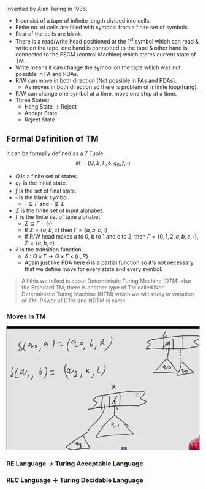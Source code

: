 Invented by Alan Turing in 1936.

- It consist of a tape of infinite length divided into cells.
- Finite no. of cells are filled with symbols from a finite set of symbols.
- Rest of the cells are blank.
- There is a read/write head positioned at the $1^{st}$ symbol which can read & write on the tape, one hand is connected to the tape & other hand is connected to the FSCM (control Machine) which stores current state of TM.
- Write means it can change the symbol on the tape which was not possible in FA and PDAs.
- R/W can move in both direction (Not possible in FAs and PDAs).
  - As moves in both direction so there is problem of infinite loop(hang).
- R/W can change one symbol at a time, move one step at a time.
- Three States:
  - Hang State $\rightarrow$ Reject
  - Accept State
  - Reject State

## Formal Definition of TM
It can be formally defined as a 7 Tuple.
$$M = (Q, \Sigma, \Gamma, \delta, q_0, f, \square)$$
- $Q$ is a finite set of states.
- $q_0$ is the initial state.
- $f$ is the set of final state.
- $\square$ is the blank symbol.
  - $\square \in \Gamma$ and $\square \notin \Sigma$ 
- $\Sigma$ is the finite set of input alphabet.
- $\Gamma$ is the finite set of tape alphabet.
  - $\Sigma \subseteq \Gamma - \{\square\}$
  - If $\Sigma = \{a, b, c\}$ then $\Gamma = \{a, b, c, \square\}$
  - If R/W head makes a to 0, b to 1 and c to 2, then $\Gamma = \{0, 1, 2, a, b, c, \square\}$,  $\Sigma = \{a, b, c\}$
- $\delta$ is the transition function.
  - $\delta: Q \times \Gamma \rightarrow Q \times \Gamma \times \{L, R\}$
  - Again just like PDA here $\delta$ is a partial function so it's not necessary that we define move for every state and every symbol.

> All this we talked is about Deterministic Turing Machine (DTM) also the Standard TM, there is another type of TM called Non-Deterministic Turing Machine (NTM) which we will study in variation of TM.
> Power of DTM and NDTM is same.

### Moves in TM
![Alt text](image.png)

### RE Language $\rightarrow$ Turing Acceptable Language
### REC Language $\rightarrow$ Turing Decidable Language